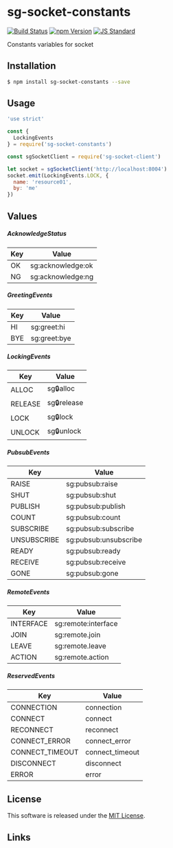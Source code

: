 sg-socket-constants
==========

<!---
This file is generated by ape-tmpl. Do not update manually.
--->

<!-- Badge Start -->
<a name="badges"></a>

[![Build Status][bd_travis_shield_url]][bd_travis_url]
[![npm Version][bd_npm_shield_url]][bd_npm_url]
[![JS Standard][bd_standard_shield_url]][bd_standard_url]

[bd_repo_url]: https://github.com/realglobe-Inc/sg-socket-constants
[bd_travis_url]: http://travis-ci.org/realglobe-Inc/sg-socket-constants
[bd_travis_shield_url]: http://img.shields.io/travis/realglobe-Inc/sg-socket-constants.svg?style=flat
[bd_license_url]: https://github.com/realglobe-Inc/sg-socket-constants/blob/master/LICENSE
[bd_codeclimate_url]: http://codeclimate.com/github/realglobe-Inc/sg-socket-constants
[bd_codeclimate_shield_url]: http://img.shields.io/codeclimate/github/realglobe-Inc/sg-socket-constants.svg?style=flat
[bd_codeclimate_coverage_shield_url]: http://img.shields.io/codeclimate/coverage/github/realglobe-Inc/sg-socket-constants.svg?style=flat
[bd_gemnasium_url]: https://gemnasium.com/realglobe-Inc/sg-socket-constants
[bd_gemnasium_shield_url]: https://gemnasium.com/realglobe-Inc/sg-socket-constants.svg
[bd_npm_url]: http://www.npmjs.org/package/sg-socket-constants
[bd_npm_shield_url]: http://img.shields.io/npm/v/sg-socket-constants.svg?style=flat
[bd_standard_url]: http://standardjs.com/
[bd_standard_shield_url]: https://img.shields.io/badge/code%20style-standard-brightgreen.svg

<!-- Badge End -->


<!-- Description Start -->
<a name="description"></a>

Constants variables for socket

<!-- Description End -->


<!-- Overview Start -->
<a name="overview"></a>



<!-- Overview End -->


<!-- Sections Start -->
<a name="sections"></a>

<!-- Section from "doc/guides/01.Installation.md.hbs" Start -->

<a name="section-doc-guides-01-installation-md"></a>
Installation
-----

```bash
$ npm install sg-socket-constants --save
```


<!-- Section from "doc/guides/01.Installation.md.hbs" End -->

<!-- Section from "doc/guides/02.Usage.md.hbs" Start -->

<a name="section-doc-guides-02-usage-md"></a>
Usage
---------

```javascript
'use strict'

const {
  LockingEvents
} = require('sg-socket-constants')

const sgSocketClient = require('sg-socket-client')

let socket = sgSocketClient('http://localhost:8004')
socket.emit(LockingEvents.LOCK, {
  name: 'resource01',
  by: 'me'
})

```


<!-- Section from "doc/guides/02.Usage.md.hbs" End -->

<!-- Section from "doc/guides/03.Values.md.hbs" Start -->

<a name="section-doc-guides-03-values-md"></a>
Values
------

##### AcknowledgeStatus

| Key | Value |
| --- | ---- |
| OK | sg:acknowledge:ok |
| NG | sg:acknowledge:ng |


##### GreetingEvents

| Key | Value |
| --- | ---- |
| HI | sg:greet:hi |
| BYE | sg:greet:bye |


##### LockingEvents

| Key | Value |
| --- | ---- |
| ALLOC | sg:lock:alloc |
| RELEASE | sg:lock:release |
| LOCK | sg:lock:lock |
| UNLOCK | sg:lock:unlock |


##### PubsubEvents

| Key | Value |
| --- | ---- |
| RAISE | sg:pubsub:raise |
| SHUT | sg:pubsub:shut |
| PUBLISH | sg:pubsub:publish |
| COUNT | sg:pubsub:count |
| SUBSCRIBE | sg:pubsub:subscribe |
| UNSUBSCRIBE | sg:pubsub:unsubscribe |
| READY | sg:pubsub:ready |
| RECEIVE | sg:pubsub:receive |
| GONE | sg:pubsub:gone |


##### RemoteEvents

| Key | Value |
| --- | ---- |
| INTERFACE | sg:remote:interface |
| JOIN | sg:remote.join |
| LEAVE | sg:remote.leave |
| ACTION | sg:remote.action |


##### ReservedEvents

| Key | Value |
| --- | ---- |
| CONNECTION | connection |
| CONNECT | connect |
| RECONNECT | reconnect |
| CONNECT_ERROR | connect_error |
| CONNECT_TIMEOUT | connect_timeout |
| DISCONNECT | disconnect |
| ERROR | error |




<!-- Section from "doc/guides/03.Values.md.hbs" End -->


<!-- Sections Start -->


<!-- LICENSE Start -->
<a name="license"></a>

License
-------
This software is released under the [MIT License](https://github.com/realglobe-Inc/sg-socket-constants/blob/master/LICENSE).

<!-- LICENSE End -->


<!-- Links Start -->
<a name="links"></a>

Links
------


<!-- Links End -->
